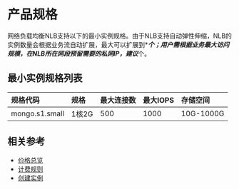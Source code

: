 # 产品规格

网络负载均衡NLB支持以下的最小实例规格。由于NLB支持自动弹性伸缩，NLB的实例数量会根据业务流自动扩展，最大可以扩展到****个；用户需根据业务最大访问规模，在NLB所在网段预留需要的私网IP，建议***个。

## 最小实例规格列表

| 规格代码 | 规格 | 最大连接数 | 最大IOPS | 存储空间 |
| :- | :- | :- | :- | :- |
| mongo.s1.small     | 1核2G | 	500	 | 1000 |  10G-1000G |


## 相关参考


- [价格总览](../Pricing/Price-Overview.md)
- [计费规则](../Pricing/Billing-Rules.md)
- [创建实例](../Getting-Started/Create-Instance.md)
